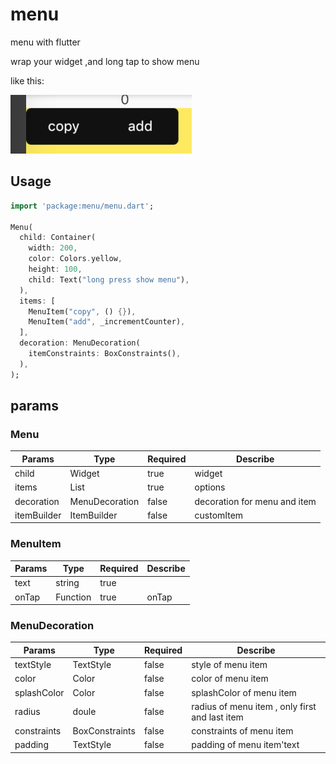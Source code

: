 # menu

menu with flutter

wrap your widget ,and long tap to show menu

like this:

![img](https://raw.githubusercontent.com/CaiJingLong/asset_for_picgo/master/20190301214752.png)

## Usage

```dart
import 'package:menu/menu.dart';

Menu(
  child: Container(
    width: 200,
    color: Colors.yellow,
    height: 100,
    child: Text("long press show menu"),
  ),
  items: [
    MenuItem("copy", () {}),
    MenuItem("add", _incrementCounter),
  ],
  decoration: MenuDecoration(
    itemConstraints: BoxConstraints(),
  ),
);
```

## params

### Menu

| Params      | Type           | Required | Describe                     |
| ----------- | -------------- | -------- | ---------------------------- |
| child       | Widget         | true     | widget                       |
| items       | List<MenuItem> | true     | options                      |
| decoration  | MenuDecoration | false    | decoration for menu and item |
| itemBuilder | ItemBuilder    | false    | customItem                   |

### MenuItem

| Params | Type     | Required | Describe |
| ------ | -------- | -------- | -------- |
| text   | string   | true     |          |
| onTap  | Function | true     | onTap    |

### MenuDecoration

| Params      | Type           | Required | Describe                                       |
| ----------- | -------------- | -------- | ---------------------------------------------- |
| textStyle   | TextStyle      | false    | style of menu item                             |
| color       | Color          | false    | color of menu item                             |
| splashColor | Color          | false    | splashColor of menu item                       |
| radius      | doule          | false    | radius of menu item , only first and last item |
| constraints | BoxConstraints | false    | constraints of menu item                       |
| padding     | TextStyle      | false    | padding of menu item'text                      |